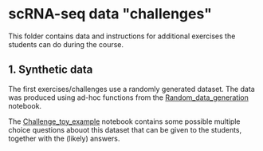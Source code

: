 # scRNA-seq data "challenges"

This folder contains data and instructions for additional exercises the students can do during the course.

## 1. Synthetic data

The first  exercises/challenges use a randomly generated dataset. The data was produced using ad-hoc functions from the [Random_data_generation](Random_data_generation.ipynb) notebook. 

The [Challenge_toy_example](Challenge_toy_example.ipynb) notebook contains some possible multiple choice questions abouot this dataset that can be given to the students, together with the (likely) answers. 





